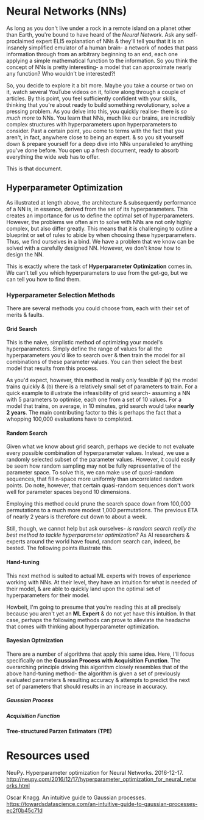 # Neural Networks (NNs)
As long as you don't live under a rock in a remote island on a planet other than Earth, you're bound to have heard of the *Neural Network*. Ask any self-proclaimed expert ELI5 explanation of NNs & they'll tell you that it is an insanely simplified emulator of a human brain- a network of nodes that pass information through from an arbitrary beginning to an end, each one applying a simple mathematical function to the information. So you think the concept of NNs is pretty interesting- a model that can approximate nearly any function? Who wouldn't be interested?!

So, you decide to explore it a bit more. Maybe you take a course or two on it, watch several YouTube videos on it, follow along through a couple of articles. By this point, you feel sufficiently confident with your skills, thinking that you're about ready to build something revolutionary, solve a pressing problem. As you delve into this, you quickly realise- there is _so much more_ to NNs. You learn that NNs, much like our brains, are incredibly complex structures with hyperparameters upon hyperparameters to consider. Past a certain point, you come to terms with the fact that you aren't, in fact, anywhere close to being an expert. & so you sit yourself down & prepare yourself for a deep dive into NNs unparalleled to anything you've done before. You open up a fresh document, ready to absorb everything the wide web has to offer.

This is that document.



## Hyperparameter Optimization
As illustrated at length above, the architecture & subsequently performance of a NN is, in essence, derived from the set of its hyperparameters. This creates an importance for us to define the optimal set of hyperparameters. However, the problems we often aim to solve with NNs are not only highly complex, but also differ greatly. This means that it is challenging to outline a blueprint or set of rules to abide by when choosing these hyperparameters. Thus, we find ourselves in a bind. We have a problem that we know can be solved with a carefully designed NN. However, we don't know how to design the NN.

This is exactly where the task of **Hyperparameter Optimization** comes in. We can't tell you which hyperparameters to use from the get-go, but we can tell you how to find them.

### Hyperparameter Selection Methods
There are several methods you could choose from, each with their set of merits & faults. 

#### Grid Search
This is the naive, simplistic method of optimizing your model's hyperparameters. Simply define the range of values for all the hyperparameters you'd like to search over & then train the model for all combinations of these parameter values. You can then select the best model that results from this process.

As you'd expect, however, this method is really only feasible if (a) the model trains quickly & (b) there is a relatively small set of parameters to train. For a quick example to illustrate the infeasibility of grid search- assuming a NN with 5 parameters to optimise, each one from a set of 10 values. For a model that trains, on average, in 10 minutes, grid search would take **nearly 2 years**. The main contributing factor to this is perhaps the fact that a whopping 100,000 evaluations have to completed.

#### Random Search
Given what we know about grid search, perhaps we decide to not evaluate every possible combination of hyperparameter values. Instead, we use a randomly selected subset of the parameter values. However, it could easily be seem how random sampling may not be fully representative of the parameter space. To solve this, we can make use of quasi-random sequences, that fill n-space more uniformly than uncorrelated random points. Do note, however, that certain quasi-random sequences don't work well for parameter spaces beyond 10 dimensions.

Employing this method could prune the search space down from 100,000 permutations to a much more modest 1,000 permutations. The previous ETA of nearly 2 years is therefore cut down to about a week.

Still, though, we cannot help but ask ourselves- *is random search really the best method to tackle hyperparameter optimization?* As AI researchers & experts around the world have found, random search can, indeed, be bested. The following points illustrate this.

#### Hand-tuning
This next method is suited to actual ML experts with troves of experience working with NNs. At their level, they have an intuition for what is needed of their model, & are able to quickly land upon the optimal set of hyperparameters for their model.

Howbeit, I'm going to presume that you're reading this at all precisely because you aren't yet an **ML Expert** & do not yet have this intuition. In that case, perhaps the following methods can prove to alleviate the headache that comes with thinking about hyperparameter optimization.

#### Bayesian Optmization
There are a number of algorithms that apply this same idea. Here, I'll focus specifically on the **Gaussian Process with Acquisition Function**. The overarching principle driving this algorithm closely resembles that of the above hand-tuning method- the algorithm is given a set of previously evaluated parameters & resulting accuracy & attempts to predict the next set of parameters that should results in an increase in accuracy. 

##### Gaussian Process


##### Acquisition Function


#### Tree-structured Parzen Estimators (TPE)


# Resources used
NeuPy. Hyperparameter optimization for Neural Networks. 2016-12-17. http://neupy.com/2016/12/17/hyperparameter_optimization_for_neural_networks.html

Oscar Knagg. An intuitive guide to Gaussian processes. https://towardsdatascience.com/an-intuitive-guide-to-gaussian-processes-ec2f0b45c71d
